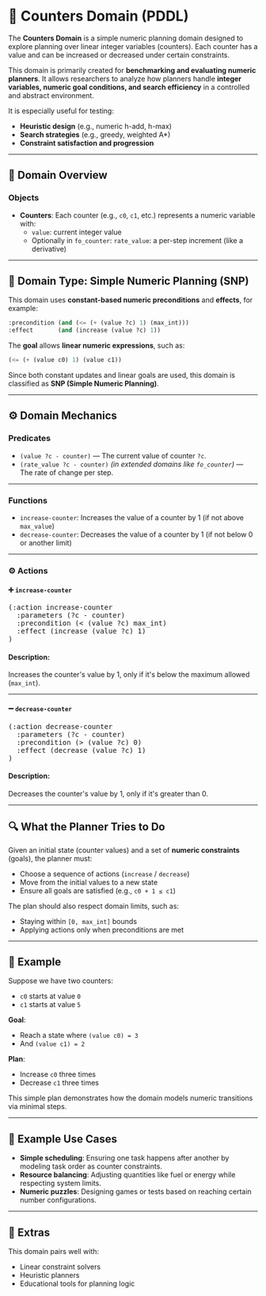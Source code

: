 # 🧮 Counters Domain (PDDL)

The **Counters Domain** is a simple numeric planning domain designed to explore planning over linear integer variables (counters). Each counter has a value and can be increased or decreased under certain constraints.

This domain is primarily created for **benchmarking and evaluating numeric planners**. It allows researchers to analyze how planners handle **integer variables, numeric goal conditions, and search efficiency** in a controlled and abstract environment.

It is especially useful for testing:
- **Heuristic design** (e.g., numeric h-add, h-max)
- **Search strategies** (e.g., greedy, weighted A*)
- **Constraint satisfaction and progression**


---

## 📂 Domain Overview

### Objects

- **Counters**: Each counter (e.g., `c0`, `c1`, etc.) represents a numeric variable with:
  - `value`: current integer value
  - Optionally in `fo_counter`: `rate_value`: a per-step increment (like a derivative)

---

## 🧮 Domain Type: Simple Numeric Planning (SNP)

This domain uses **constant-based numeric preconditions** and **effects**, for example:

```lisp
:precondition (and (<= (+ (value ?c) 1) (max_int)))
:effect       (and (increase (value ?c) 1))
```

The **goal** allows **linear numeric expressions**, such as:

```lisp
(<= (+ (value c0) 1) (value c1))
```

Since both constant updates and linear goals are used, this domain is classified as **SNP (Simple Numeric Planning)**.

---

## ⚙️ Domain Mechanics

### Predicates

- `(value ?c - counter)` — The current value of counter `?c`.
- `(rate_value ?c - counter)` *(in extended domains like `fo_counter`)* — The rate of change per step.

---

### Functions

- `increase-counter`: Increases the value of a counter by 1 (if not above `max_value`)
- `decrease-counter`: Decreases the value of a counter by 1 (if not below 0 or another limit)

---

### ⚙️ Actions

#### ➕ `increase-counter`

<pre>
(:action increase-counter
  :parameters (?c - counter)
  :precondition (< (value ?c) max_int)
  :effect (increase (value ?c) 1)
)
</pre>

#### Description:
Increases the counter's value by 1, only if it's below the maximum allowed (`max_int`).

---

#### ➖ `decrease-counter`

<pre>
(:action decrease-counter
  :parameters (?c - counter)
  :precondition (> (value ?c) 0)
  :effect (decrease (value ?c) 1)
)
</pre>

#### Description:
Decreases the counter's value by 1, only if it's greater than 0.

---

## 🔍 What the Planner Tries to Do

Given an initial state (counter values) and a set of **numeric constraints** (goals), the planner must:

- Choose a sequence of actions (`increase` / `decrease`)
- Move from the initial values to a new state
- Ensure all goals are satisfied (e.g., `c0 + 1 ≤ c1`)

The plan should also respect domain limits, such as:

- Staying within `[0, max_int]` bounds
- Applying actions only when preconditions are met

---

## 🧾 Example

Suppose we have two counters:

- `c0` starts at value `0`
- `c1` starts at value `5`

**Goal**:
- Reach a state where `(value c0) = 3`
- And `(value c1) = 2`

**Plan**:
- Increase `c0` three times  
- Decrease `c1` three times

This simple plan demonstrates how the domain models numeric transitions via minimal steps.

---

## 🧪 Example Use Cases

- **Simple scheduling**: Ensuring one task happens after another by modeling task order as counter constraints.
- **Resource balancing**: Adjusting quantities like fuel or energy while respecting system limits.
- **Numeric puzzles**: Designing games or tests based on reaching certain number configurations.

---

## 🎒 Extras

This domain pairs well with:

- Linear constraint solvers  
- Heuristic planners  
- Educational tools for planning logic
